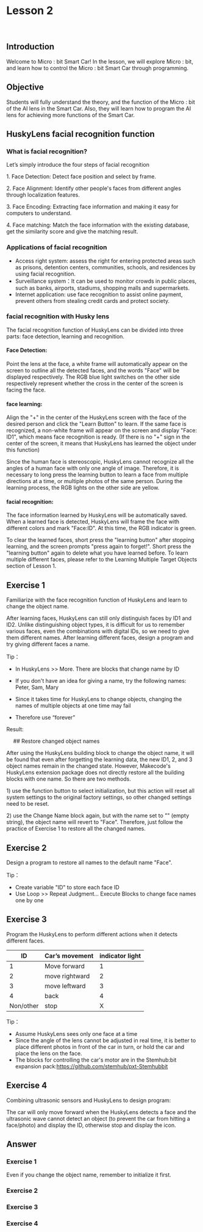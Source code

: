 # Lesson 2
 
 

## Introduction
<P>
Welcome to Micro : bit Smart Car! In the lesson, we will explore Micro : bit, and learn how to control the Micro : bit Smart Car through programming.
<P>

## Objective
<P>
Students will fully understand the theory, and the function of the Micro : bit of the AI lens in the Smart Car. Also, they will learn how to program the AI lens for achieving more functions of the Smart Car.
<P>

## HuskyLens facial recognition function
### What is facial recognition?
<P>
Let’s simply introduce the four steps of facial recognition
<P>
<P>
1.	Face Detection: Detect face position and select by frame.
<P>
<P>
2.	Face Alignment: Identify other people's faces from different angles through localization features.
<P>
<P>
3.	Face Encoding: Extracting face information and making it easy for computers to understand.
<P>
<P>
4.	Face matching: Match the face information with the existing database, get the similarity score and give the matching result.
<P>

### Applications of facial recognition

+ Access right system: assess the right for entering protected areas such as prisons, detention centers, communities, schools, and residences by using facial recognition.
+ Surveillance system：It can be used to monitor crowds in public places, such as banks, airports, stadiums, shopping malls and supermarkets.
+ Internet application: use face recognition to assist online payment, prevent others from stealing credit cards and protect society.
 
### facial recognition with Husky lens
<P>
The facial recognition function of HuskyLens can be divided into three parts: face detection, learning and recognition.
<P>

#### Face Detection:
<P>
Point the lens at the face, a white frame will automatically appear on the screen to outline all the detected faces, and the words "Face" will be displayed respectively. The RGB blue light switches on the other side respectively represent whether the cross in the center of the screen is facing the face.
<P>

#### face learning:
<P>
Align the "+" in the center of the HuskyLens screen with the face of the desired person and click the "Learn Button" to learn. If the same face is recognized, a non-white frame will appear on the screen and display "Face: ID1", which means face recognition is ready. (If there is no "+" sign in the center of the screen, it means that HuskyLens has learned the object under this function) 
<P>
<P>
Since the human face is stereoscopic, HuskyLens cannot recognize all the angles of a human face with only one angle of image. Therefore, it is necessary to long press the learning button to learn a face from multiple directions at a time, or multiple photos of the same person. During the learning process, the RGB lights on the other side are yellow. 
<P>

#### facial recognition:
<P>
The face information learned by HuskyLens will be automatically saved. When a learned face is detected, HuskyLens will frame the face with different colors and mark "Face:ID". At this time, the RGB indicator is green. 
<P>
<P>
To clear the learned faces, short press the "learning button" after stopping learning, and the screen prompts "press again to forget!". Short press the "learning button" again to delete what you have learned before. To learn multiple different faces, please refer to the Learning Multiple Target Objects section of Lesson 1.
<P>

## Exercise 1
<P>
Familiarize with the face recognition function of HuskyLens and learn to change the object name.
<P>
<P>
After learning faces, HuskyLens can still only distinguish faces by ID1 and ID2. Unlike distinguishing object types, it is difficult for us to remember various faces, even the combinations with digital IDs, so we need to give them different names. After learning different faces, design a program and try giving different faces a name.
<P>
<P>
Tip：
<P>

+ In HuskyLens >> More. There are blocks that change name by ID

+ If you don't have an idea for giving a name, try the following names: Peter, Sam, Mary
+ Since it takes time for HuskyLens to change objects, changing the names of multiple objects at one time may fail
+ Therefore use “forever”

<P>
Result:
<P>
  
## Restore changed object names
<P>
After using the HuskyLens building block to change the object name, it will be found that even after forgetting the learning data, the new ID1, 2, and 3 object names remain in the changed state. However, Makecode's HuskyLens extension package does not directly restore all the building blocks with one name. So there are two methods.
<P>
<P>
1) use the function button to select initialization, but this action will reset all system settings to the original factory settings, so other changed settings need to be reset.
<P>
<P>
2) use the Change Name block again, but with the name set to "" (empty string), the object name will revert to "Face". Therefore, just follow the practice of Exercise 1 to restore all the changed names.
<P>

## Exercise 2
<P>
Design a program to restore all names to the default name "Face".
<P>
<P>
Tip：
<P>

+ Create variable "ID" to store each face ID  
+ Use Loop >> Repeat Judgment... Execute Blocks to change face names one by one 


## Exercise 3
<P>
Program the HuskyLens to perform different actions when it detects different faces.
<P>

ID|Car’s movement|indicator light
---|---|---
1|Move forward|1
2|move rightward|2
3|move leftward|3
4|back|4
Non/other|stop|X

<P>
Tip：
<P>

+ Assume HuskyLens sees only one face at a time
+ Since the angle of the lens cannot be adjusted in real time, it is better to place different photos in front of the car in turn, or hold the car and place the lens on the face.
+ The blocks for controlling the car's motor are in the Stemhub:bit expansion pack:<a href="https://github.com/stemhub/pxt-Stemhubbit">https://github.com/stemhub/pxt-Stemhubbit</a>

## Exercise 4
<P>
Combining ultrasonic sensors and HuskyLens to design program:
<P>
<P>
The car will only move forward when the HuskyLens detects a face and the ultrasonic wave cannot detect an object (to prevent the car from hitting a face/photo) and display the ID, otherwise stop and display the icon.
<P>

## Answer
### Exercise 1
<P>
Even if you change the object name, remember to initialize it first.
<P>
 

### Exercise 2

### Exercise 3
 
 

### Exercise 4
 

